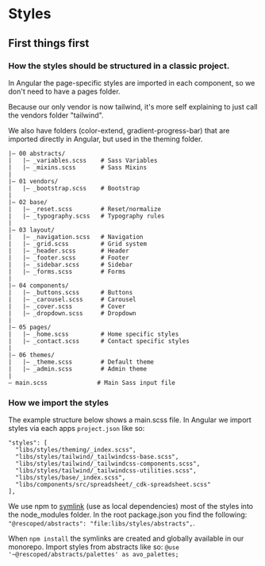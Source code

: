 # Styles

## First things first

### How the styles should be structured in a classic project.

In Angular the page-specific styles are imported in each component,
so we don't need to have a pages folder.

Because our only vendor is now tailwind, it's
more self explaining to just call the vendors folder "tailwind".

We also have folders (color-extend, gradient-progress-bar) that are imported
directly in Angular, but used in the theming folder.

```
|– 00 abstracts/
|   |– _variables.scss    # Sass Variables
|   |– _mixins.scss       # Sass Mixins
|
|– 01 vendors/
|   |– _bootstrap.scss    # Bootstrap
|
|– 02 base/
|   |– _reset.scss        # Reset/normalize
|   |– _typography.scss   # Typography rules
|
|– 03 layout/
|   |– _navigation.scss   # Navigation
|   |– _grid.scss         # Grid system
|   |– _header.scss       # Header
|   |– _footer.scss       # Footer
|   |– _sidebar.scss      # Sidebar
|   |– _forms.scss        # Forms
|
|– 04 components/
|   |– _buttons.scss      # Buttons
|   |– _carousel.scss     # Carousel
|   |– _cover.scss        # Cover
|   |– _dropdown.scss     # Dropdown
|
|– 05 pages/
|   |– _home.scss         # Home specific styles
|   |– _contact.scss      # Contact specific styles
|
|– 06 themes/
|   |– _theme.scss        # Default theme
|   |– _admin.scss        # Admin theme
|
– main.scss              # Main Sass input file
```

### How we import the styles

The example structure below shows a main.scss file. In Angular we import styles via each apps
`project.json` like so:

```
"styles": [
  "libs/styles/theming/_index.scss",
  "libs/styles/tailwind/_tailwindcss-base.scss",
  "libs/styles/tailwind/_tailwindcss-components.scss",
  "libs/styles/tailwind/_tailwindcss-utilities.scss",
  "libs/styles/base/_index.scss",
  "libs/components/src/spreadsheet/_cdk-spreadsheet.scss"
],
```

We use npm to [symlink](https://docs.npmjs.com/cli/v6/configuring-npm/package-json/#local-paths) (use as local dependencies) most of the styles into the node_modules folder. In the root package.json you find
the following: `"@rescoped/abstracts": "file:libs/styles/abstracts",`.

When `npm install` the symlinks are created and globally available in our monorepo. Import styles from abstracts like so: `@use '~@rescoped/abstracts/palettes' as avo_palettes; `
